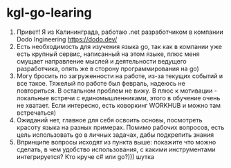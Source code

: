 # kgl-go-learing

1. Привет! Я из Калининграда, работаю .net разработчиком в компании Dodo Ingineering https://dodo.dev/
2. Есть необходимость для изучения языка go, так как в компании уже есть крупный сервис, написанный на этом языке, плюс меня смущает направление мыслей и деятельности ведущего разработчика, опять же в сторону программирования на go)
3. Могу бросить по загруженности на работе, из-за текущих событий и все такое. Тяжелый по работе был февраль, надеюсь не повториться. В остальном проблем не вижу. В плюс к мотивации - локальные встречи с единомышленниками, этого в обучение очень не хватает.
Если интересно, есть коворкинг WORKHUB и можно там встречаться)
4. Ожиданий нет, главное для себя освоить основы, посмотреть красоту языка на разных примерах. Помимо рабочих вопросов, есть цель использовать go в личных задачах, дабы подкрепить знания
5. Впринципе вопросы исходят из пункта выше: покажите что можно сделать, в чем удобство использования, с какими инструментами интегрируется?
Кто круче c# или go?))) шутка
